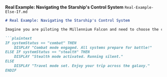 
**Real Example: Navigating the Starship's Control System**
`Real-Example-Else-If.md`
```markdown
# Real Example: Navigating the Starship's Control System

Imagine you are piloting the Millennium Falcon and need to choose the correct system settings based on flight conditions:

```plaintext
IF systemStatus == "combat" THEN
    DISPLAY "Combat mode engaged. All systems prepare for battle!"
ELSE IF systemStatus == "stealth" THEN
    DISPLAY "Stealth mode activated. Running silent."
ELSE
    DISPLAY "Travel mode set. Enjoy your trip across the galaxy."
ENDIF
